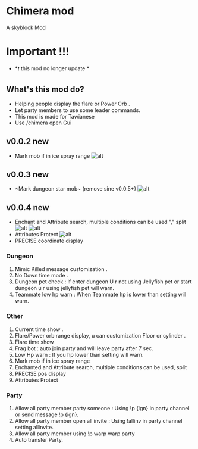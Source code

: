 # Chimera mod
A skyblock Mod 

# Important !!!
* *❗ this mod no longer update *

## What's this mod do?
* Helping people display the flare or Power Orb . 
* Let party members to use some leader commands.
* This mod is made for Tawianese
* Use /chimera open Gui

## v0.0.2 new 
* Mark mob if in ice spray range 
![alt](https://media.discordapp.net/attachments/900668261748867082/1129432987784716368/ice.png?width=1581&height=889)

## v0.0.3 new
* ~Mark dungeon star mob~ (remove sine v0.0.5+)
![alt](https://media.discordapp.net/attachments/900668261748867082/1129743002961711214/image.png?width=1581&height=889)

## v0.0.4 new 
*  Enchant and Attribute search, multiple conditions can be used "," split
![alt](https://media.discordapp.net/attachments/1051689830431600692/1130156915335364741/image.png?width=1581&height=889)
![alt](https://media.discordapp.net/attachments/876354100315439114/1130159699388534906/image.png?width=1581&height=889)
* Attributes Protect
![alt](https://media.discordapp.net/attachments/876354100315439114/1130437352142155826/2023-07-17_17.53.32.png?width=1581&height=889)
* PRECISE coordinate display


### Dungeon 
1. Mimic Killed message customization .
2. No Down time mode .
3. Dungeon pet check : if enter dungeon U r not using Jellyfish pet or start dungeon u r using jellyfish pet will warn.
4. Teammate low hp warn : When Teammate hp is lower than setting will warn.

### Other
1. Current time show .
2. Flare/Power orb range display, u can customization Floor or cylinder .
3. Flare time show 
4. Frag bot : auto join party and will leave party after 7 sec.
5. Low Hp warn : If you hp lower than setting will warn.
6. Mark mob if in ice spray range
7. Enchanted and Attribute search, multiple conditions can be used, split
8. PRECISE pos display
9. Attributes Protect

### Party
1. Allow all party member party someone : Using !p {ign} in party channel  or send message !p {ign}.
2. Allow all party member open all invite : Using !allinv in party channel setting allinvite.
3. Allow all party member using !p warp warp party 
4. Auto transfer Party.
